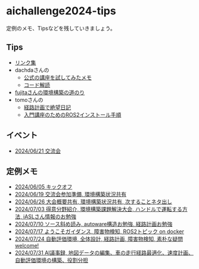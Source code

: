 # aichallenge2024-tips

定例のメモ、Tipsなどを残していきましょう。

## Tips
- [リンク集](Link.md)
- dachdaさんの
  - [公式の講座を試してみたメモ](memo-share/yu/try_course_memo.md)
  - [コード解読](memo-share/yu/read_code.md)
- [fujitaさんの環境構築の道のり](20240703_fujita.md)
- tomoさんの
  - [経路計画で絶望日記](20240724_tomo.md)
  - [入門講座のためのROS2インストール手順](20240729_ros2-for-course.md)

## イベント
- [2024/06/21 交流会](20240621.md)

## 定例メモ
- [2024/06/05 キックオフ](20240605_Kickoff.md)
- [2024/06/19 交流会参加準備, 環境構築状況共有](20240619.md)
- [2024/06/26 大会概要共有, 環境構築状況共有, 次することネタ出し](20240626.md)
- [2024/07/03 得意分野紹介, 環境構築課題解決大会, ハンドルで運転する方法, iASLさん情報のお勉強](20240703.md)
- [2024/07/10 ソース斜め読み, autoware構造お勉強, 経路計画お勉強](20240710.md)
- [2024/07/17 ようこそガイダンス, 障害物検知, ROS2トピック on docker](20240717.md)
- [2024/07/24 自動評価環境, 全体設計, 経路計画, 障害物検知, 素朴な疑問welcome!](20240724.md)
- [2024/07/31 AI議事録, 地図データの編集、車の走行経路最適化、速度計画、自動評価環境の構築、役割分担](20240731.md)
